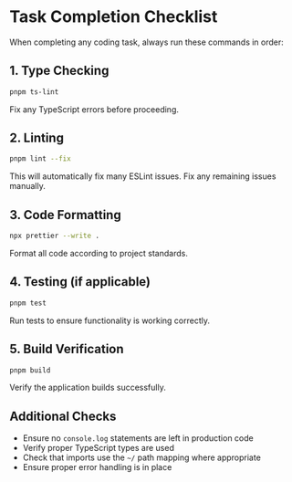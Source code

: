 # Task Completion Checklist

When completing any coding task, always run these commands in order:

## 1. Type Checking

```bash
pnpm ts-lint
```

Fix any TypeScript errors before proceeding.

## 2. Linting

```bash
pnpm lint --fix
```

This will automatically fix many ESLint issues. Fix any remaining issues manually.

## 3. Code Formatting

```bash
npx prettier --write .
```

Format all code according to project standards.

## 4. Testing (if applicable)

```bash
pnpm test
```

Run tests to ensure functionality is working correctly.

## 5. Build Verification

```bash
pnpm build
```

Verify the application builds successfully.

## Additional Checks

- Ensure no `console.log` statements are left in production code
- Verify proper TypeScript types are used
- Check that imports use the `~/` path mapping where appropriate
- Ensure proper error handling is in place
